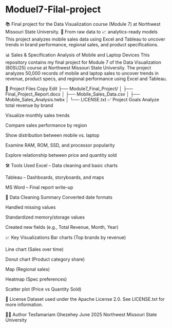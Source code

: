 # Moduel7-Filal-project
📚 Final project for the Data Visualization course (Module 7) at Northwest Missouri State University. 
🔄 From raw data to 📈 analytics-ready models
This project analyzes mobile sales data using Excel and Tableau to uncover trends in brand performance, regional sales, and product specifications.

📊 Sales & Specification Analysis of Mobile and Laptop Devices
This repository contains my final project for Module 7 of the Data Visualization (80SU25) course at Northwest Missouri State University. The project analyzes 50,000 records of mobile and laptop sales to uncover trends in revenue, product specs, and regional performance using Excel and Tableau.

📁 Project Files
Copy
Edit
├── Module7_Final_Project/
│   ├── Final_Project_Report.docx
│   ├── Mobile_Sales_Data.csv
│   ├── Mobile_Sales_Analysis.twbx
│   └── LICENSE.txt
✅ Project Goals
Analyze total revenue by brand

Visualize monthly sales trends

Compare sales performance by region

Show distribution between mobile vs. laptop

Examine RAM, ROM, SSD, and processor popularity

Explore relationship between price and quantity sold

🛠️ Tools Used
Excel – Data cleaning and basic charts

Tableau – Dashboards, storyboards, and maps

MS Word – Final report write-up

🧹 Data Cleaning Summary
Converted date formats

Handled missing values

Standardized memory/storage values

Created new fields (e.g., Total Revenue, Month, Year)

📈 Key Visualizations
Bar charts (Top brands by revenue)

Line chart (Sales over time)

Donut chart (Product category share)

Map (Regional sales)

Heatmap (Spec preferences)

Scatter plot (Price vs Quantity Sold)

📄 License
Dataset used under the Apache License 2.0. See LICENSE.txt for more information.

🙋‍♂️ Author
Tesfamariam Ghezehey
June 2025
Northwest Missouri State University
